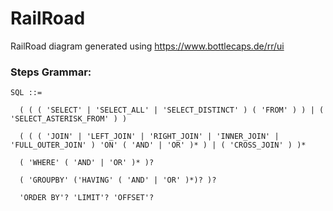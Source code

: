 # RailRoad
RailRoad diagram generated using https://www.bottlecaps.de/rr/ui

### Steps Grammar: 
```
SQL ::=  

  ( ( ( 'SELECT' | 'SELECT_ALL' | 'SELECT_DISTINCT' ) ( 'FROM' ) ) | ( 'SELECT_ASTERISK_FROM' ) )

  ( ( ( 'JOIN' | 'LEFT_JOIN' | 'RIGHT_JOIN' | 'INNER_JOIN' | 'FULL_OUTER_JOIN' ) 'ON' ( 'AND' | 'OR' )* ) | ( 'CROSS_JOIN' ) )*

  ( 'WHERE' ( 'AND' | 'OR' )* )? 

  ( 'GROUPBY' ('HAVING' ( 'AND' | 'OR' )*)? )? 

  'ORDER BY'? 'LIMIT'? 'OFFSET'?
```
